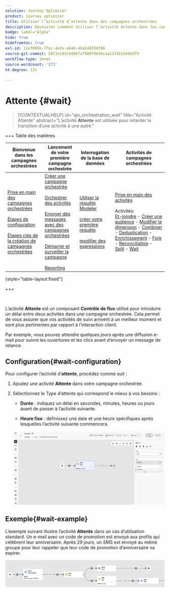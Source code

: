 ```yaml
---
solution: Journey Optimizer
product: journey optimizer
title: Utiliser l’activité d’attente dans des campagnes orchestrées
description: Découvrez comment utiliser l’activité Attente dans les campagnes orchestrées
badge: label="Alpha"
hide: true
hidefromtoc: true
exl-id: 11ef095b-77ec-4e2e-ab4d-49a248354f08
source-git-commit: 5872e192c849b7a7909f0b50caa1331b15490d79
workflow-type: tm+mt
source-wordcount: '273'
ht-degree: 11%

---
```


# Attente {#wait}

>[!CONTEXTUALHELP]
>id="ajo_orchestration_wait"
>title="Activité Attente"
>abstract="L’activité **Attente** est utilisée pour retarder la transition d’une activité à une autre."

+++ Table des matières

| Bienvenue dans les campagnes orchestrées | Lancement de votre première campagne orchestrée | Interrogation de la base de données | Activités de campagnes orchestrées |
|---|---|---|---|
| [Prise en main des campagnes orchestrées](../gs-orchestrated-campaigns.md)<br/><br/>[Étapes de configuration](../configuration-steps.md)<br/><br/>[Étapes clés de la création de campagnes orchestrées](../gs-campaign-creation.md) | [Créer une campagne orchestrée](../create-orchestrated-campaign.md)<br/><br/>[Orchestrer des activités](../orchestrate-activities.md)<br/><br/>[Envoyer des messages avec des campagnes orchestrées](../send-messages.md)<br/><br/>[Démarrer et surveiller la campagne](../start-monitor-campaigns.md)<br/><br/>[Reporting](../reporting-campaigns.md) | [Utiliser la requête Modeler](../orchestrated-rule-builder.md)<br/><br/>[créer votre première requête](../build-query.md)<br/><br/>[modifier des expressions](../edit-expressions.md) | [Prise en main des activités](about-activities.md)<br/><br/>Activités:<br/>[Et-joindre](and-join.md) - [Créer une audience](build-audience.md) - [Modifier la dimension](change-dimension.md) - [Combiner](combine.md) - [Deduplication](deduplication.md) - [Enrichissement](enrichment.md) - [Fork](fork.md) - [Reconciliation](reconciliation.md) - [Split](split.md) - [Wait](wait.md) |

{style="table-layout:fixed"}

+++

<br/>

L’activité **Attente** est un composant **Contrôle de flux** utilisé pour introduire un délai entre deux activités dans une campagne orchestrée. Cela permet de vous assurer que vos activités de suivi arrivent à un meilleur moment et sont plus pertinentes par rapport à l’interaction client.

Par exemple, vous pouvez attendre quelques jours après une diffusion e-mail pour suivre les ouvertures et les clics avant d’envoyer un message de relance.

## Configuration{#wait-configuration}

Pour configurer l’activité d’**attente**, procédez comme suit :

1. Ajoutez une activité **Attente** dans votre campagne orchestrée.

1. Sélectionnez le Type d’attente qui correspond le mieux à vos besoins :

   * **Durée** : indiquez un délai en secondes, minutes, heures ou jours avant de passer à l’activité suivante.

   * **Heure fixe** : définissez une date et une heure spécifiques après lesquelles l’activité suivante commencera.

   ![](../assets/wait_activity.png)

## Exemple{#wait-example}

L’exemple suivant illustre l’activité **Attente** dans un cas d’utilisation standard.  Un e-mail avec un code de promotion est envoyé aux profils qui célèbrent leur anniversaire. Après 29 jours, un SMS est envoyé au même groupe pour leur rappeler que leur code de promotion d’anniversaire va expirer.

![](../assets/wait-example.png)
